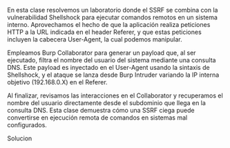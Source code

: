 En esta clase resolvemos un laboratorio donde el SSRF se combina con la vulnerabilidad Shellshock para ejecutar comandos remotos en un sistema interno. Aprovechamos el hecho de que la aplicación realiza peticiones HTTP a la URL indicada en el header Referer, y que estas peticiones incluyen la cabecera User-Agent, la cual podemos manipular.

Empleamos Burp Collaborator para generar un payload que, al ser ejecutado, filtra el nombre del usuario del sistema mediante una consulta DNS. Este payload es inyectado en el User-Agent usando la sintaxis de Shellshock, y el ataque se lanza desde Burp Intruder variando la IP interna objetivo (192.168.0.X) en el Referer.

Al finalizar, revisamos las interacciones en el Collaborator y recuperamos el nombre del usuario directamente desde el subdominio que llega en la consulta DNS. Esta clase demuestra cómo una SSRF ciega puede convertirse en ejecución remota de comandos en sistemas mal configurados.

Solucion
